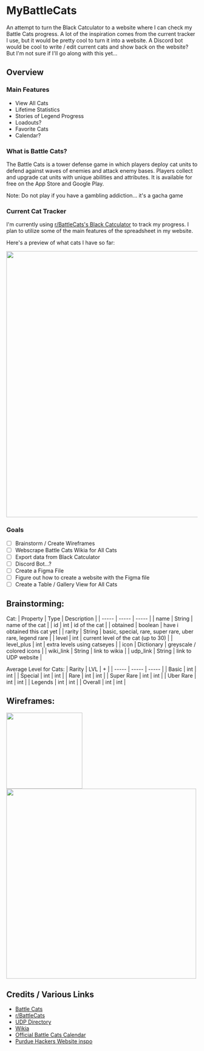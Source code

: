 # MyBattleCats

An attempt to turn the Black Catculator to a website where I can check my Battle Cats progress. 
A lot of the inspiration comes from the current tracker I use, but it would be pretty cool to turn it into a website.
A Discord bot would be cool to write / edit current cats and show back on the website? But I'm not sure if I'll go along with this yet...

## Overview

### Main Features
- View All Cats
- Lifetime Statistics
- Stories of Legend Progress
- Loadouts?
- Favorite Cats
- Calendar?

### What is Battle Cats?
The Battle Cats is a tower defense game in which players deploy cat units to defend against waves of enemies and attack enemy bases. Players collect and upgrade cat units with unique abilities and attributes. It is available for free on the App Store and Google Play.

Note: Do not play if you have a gambling addiction... it's a gacha game

### Current Cat Tracker
I'm currently using [r/BattleCats's Black Catculator](https://docs.google.com/spreadsheets/d/1apSRNVAcpT4DRILXUASK691z7IlTxF7yw2ot_JVLO6E/edit#gid=894095787) to track my progress. I plan to utilize some of the main features of the spreadsheet in my website.

Here's a preview of what cats I have so far:

<img src="https://github.com/Oohwo/battle-cats-progress/blob/main/wireframes/black%20catculator.png?raw=true" width=700>

### Goals
- [ ] Brainstorm / Create Wireframes
- [ ] Webscrape Battle Cats Wikia for All Cats
- [ ] Export data from Black Catculator
- [ ] Discord Bot...?
- [ ] Create a Figma File
- [ ] Figure out how to create a website with the Figma file
- [ ] Create a Table / Gallery View for All Cats

## Brainstorming:

Cat:
| Property | Type | Description |
| ----- | ----- | ----- |
| name | String | name of the cat |
| id | int | id of the cat |
| obtained | boolean | have i obtained this cat yet |
| rarity | String | basic, special, rare, super rare, uber rare, legend rare |
| level | int | current level of the cat (up to 30) |
| level_plus | int | extra levels using catseyes |
| icon | Dictionary | greyscale / colored icons |
| wiki_link | String | link to wikia |
| udp_link | String | link to UDP website |

Average Level for Cats:
| Rarity | LVL | + |
| ----- | ----- | ----- |
| Basic | int | int |
| Special | int | int |
| Rare | int | int |
| Super Rare | int | int |
| Uber Rare | int | int |
| Legends | int | int |
| Overall | int | int |

## Wireframes:
<img src="https://github.com/Oohwo/battle-cats-progress/blob/main/wireframes/possible_homepage.png?raw=true" width=200>
<img src="https://github.com/Oohwo/battle-cats-progress/blob/main/wireframes/cats%20and%20stats%20wireframe.png?raw=true" width=500>

## Credits / Various Links
- [Battle Cats](https://battlecats.club/en/series/battlecats/)
- [r/BattleCats](https://www.reddit.com/r/battlecats/)
- [UDP Directory](https://thanksfeanor.pythonanywhere.com/UDP)
- [Wikia](https://battle-cats.fandom.com/wiki/Battle_Cats_Wiki)
- [Official Battle Cats Calendar](https://ponos.s3.amazonaws.com/information/appli/battlecats/calendar/en/index.html)
- [Purdue Hackers Website inspo](https://purduehackers.com)
